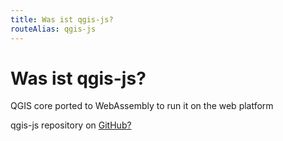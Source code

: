 ```yaml
---
title: Was ist qgis-js?
routeAlias: qgis-js
---
```


# Was ist qgis-js?

QGIS core ported to WebAssembly to run it on the web platform

qgis-js repository on [GitHub?](https://github.com/qgis/qgis-js)
